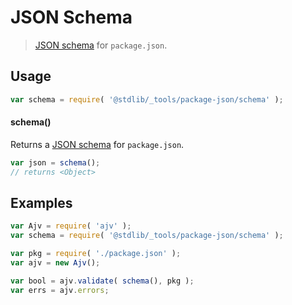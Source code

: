 # JSON Schema

> [JSON schema][json-schema] for `package.json`.

<!-- Section to include introductory text. Make sure to keep an empty line after the intro `section` element and another before the `/section` close. -->

<section class="intro">

</section>

<!-- /.intro -->

<!-- Package usage documentation. -->

<section class="usage">

## Usage

```javascript
var schema = require( '@stdlib/_tools/package-json/schema' );
```

#### schema()

Returns a [JSON schema][json-schema] for `package.json`.

```javascript
var json = schema();
// returns <Object>
```

</section>

<!-- /.usage -->

<!-- Package usage notes. Make sure to keep an empty line after the `section` element and another before the `/section` close. -->

<section class="notes">

</section>

<!-- /.notes -->

<!-- Package usage examples. -->

<section class="examples">

## Examples

```javascript
var Ajv = require( 'ajv' );
var schema = require( '@stdlib/_tools/package-json/schema' );

var pkg = require( './package.json' );
var ajv = new Ajv();

var bool = ajv.validate( schema(), pkg );
var errs = ajv.errors;
```

</section>

<!-- /.examples -->

<!-- Section to include cited references. If references are included, add a horizontal rule *before* the section. Make sure to keep an empty line after the `section` element and another before the `/section` close. -->

<section class="references">

</section>

<!-- /.references -->

<!-- Section for all links. Make sure to keep an empty line after the `section` element and another before the `/section` close. -->

<section class="links">

[json-schema]: http://json-schema.org/

</section>

<!-- /.links -->
